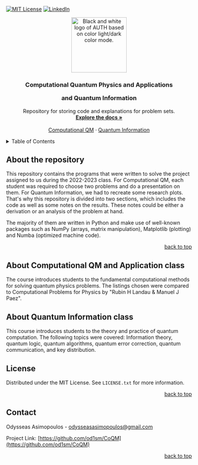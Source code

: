 <div id="top"></div>
<!--
-->

<!-- PROJECT SHIELDS -->

[![MIT License][license-shield]][license-url]
[![LinkedIn][linkedin-shield]][linkedin-url]

<p align="center">
    <picture>
      <source media="(prefers-color-scheme: dark)" srcset="https://www.auth.gr/wp-content/uploads/LogoAUTHwhite72ppi.png" width="150" height="150">
      <source media="(prefers-color-scheme: light)" srcset="https://www.auth.gr/wp-content/uploads/LogoAUTHblack72ppi.png" width="150" height="150">
      <img alt="Black and white logo of AUTH based on color light/dark color mode.">
    </picture>
</p>
<div align="center">

<h3 align="center">Computational Quantum Physics and Applications

and
Quantum Information</h3>

  <p align="center">
    Repository for storing code and explanations for problem sets.
    <br />
    <a href="https://github.com/od1sm/CoQM"><strong>Explore the docs »</strong></a>
    <br />
    <br />
    <a href="https://github.com/github_username/repo_name">Computational QM</a>
    ·
    <a href="https://github.com/github_username/repo_name/issues">Quantum Information</a>
    <!-- ·
    <a href="https://github.com/github_username/repo_name/issues">Request Feature</a> -->
  </p>
</div>
<!-- </div> -->
<!-- </div> -->
<!-- TABLE OF CONTENTS -->
<!-- TOC start -->
<details>
  <summary>Table of Contents</summary>
  <ol>

- [About the repository](#about-the-repository)
- [License](#license)
- [Contact](#contact)
  </ol>
</details>

<!-- ABOUT THE REPOSITORY -->

## About the repository

This repository contains the programs that were written to solve the project assigned to us during the 2022-2023 class. For Computational QM, each student was required to choose two problems and do a presentation on them. For Quantum Information, we had to recreate some research plots. That's why this repository is divided into two sections, which includes the code as well as some notes on the results. These notes could be either a derivation or an analysis of the problem at hand.

The majority of them are written in Python and make use of well-known packages such as NumPy (arrays, matrix manipulation), Matplotlib (plotting) and Numba (optimized machine code).

<p align="right"><a href="#top">back to top</a></p>

<!-- ABOUT THE QM CLASS -->

## About Computational QM and Application class

The course introduces students to the fundamental computational methods for solving quantum physics problems.
The listings chosen were compared to Computational Problems for Physics by "Rubin H Landau & Manuel J Paez".

<!-- ABOUT THE QUANTUM INFORMATION CLASS -->

## About Quantum Information class

This course introduces students to the theory and practice of quantum computation. The following topics were covered:
Information theory, quantum logic, quantum algorithms, quantum error correction, quantum communication, and key distribution.

<!-- ## Pathing Explained -->

<!-- LICENSE -->

## License

Distributed under the MIT License. See `LICENSE.txt` for more information.

<p align="right"><a href="#top">back to top</a></p>

<!-- CONTACT -->

## Contact

Odysseas Asimopoulos - odysseasasimopoulos@gmail.com

Project Link: [https://github.com/od1sm/CoQM](https://github.com/od1sm/CoQM)

<p align="right"><a href="#top">back to top</a></p>

<!-- ACKNOWLEDGMENTS -->
<!-- ## Acknowledgments



<p align="right">(<a href="#top">back to top</a>)</p> -->

<!-- MARKDOWN LINKS & IMAGES -->
<!-- https://www.markdownguide.org/basic-syntax/#reference-style-links -->

[contributors-shield]: https://img.shields.io/github/contributors/od1sm/repo_name.svg?style=for-the-badge
[license-shield]: https://img.shields.io/github/license/od1sm/CoQM.svg?style=for-the-badge
[license-url]: https://github.com/od1sm/CoQM/blob/main/LICENSE.md
[linkedin-shield]: https://img.shields.io/badge/-LinkedIn-black.svg?style=for-the-badge&logo=linkedin&colorB=555
[linkedin-url]: https://linkedin.com/in/odysseas-a-217226223
